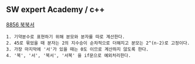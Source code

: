 SW expert Academy / c++
------------------

[8856 북북서](https://swexpertacademy.com/main/code/problem/problemDetail.do?contestProbId=AW1BsILa2X0DFARC&categoryId=AW1BsILa2X0DFARC&categoryType=CODE&&&)

```
1. 기약분수로 표현하기 위해 분모와 분자를 따로 계산한다.
2. 45로 묶었을 때 분자는 2의 지수승이 순차적으로 더해지고 분모는 2^(n-2)로 고정이다.
3. 가장 마지막에 '서'가 있을 때는 0도 이므로 계산하지 않도록 한다. 
4. '북', '서', '북서', '서북' 을 if문으로 예외처리한다.
```
